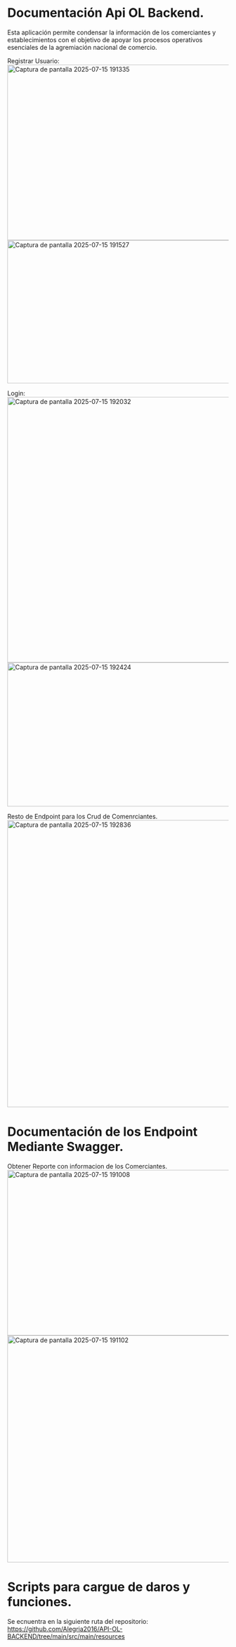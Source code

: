 # Documentación Api OL Backend.
Esta aplicación permite condensar la información de los comerciantes y establecimientos con el objetivo de apoyar los 
procesos operativos esenciales de la agremiación nacional de comercio.

Registrar Usuario:
<img width="1310" height="400" alt="Captura de pantalla 2025-07-15 191335" src="https://github.com/user-attachments/assets/36609f31-fb72-4cae-9999-f2366721f795" />
<img width="1276" height="326" alt="Captura de pantalla 2025-07-15 191527" src="https://github.com/user-attachments/assets/a73305f7-1650-415b-b52d-b0d9a02c0e48" />

Login:
<img width="1314" height="605" alt="Captura de pantalla 2025-07-15 192032" src="https://github.com/user-attachments/assets/d6abd5fe-1c25-4e1c-979c-ae6986d97990" />
<img width="1290" height="328" alt="Captura de pantalla 2025-07-15 192424" src="https://github.com/user-attachments/assets/dd84f6cf-baa1-49f5-86ea-70f4b9f17325" />

Resto de Endpoint para los Crud de Comenrciantes.
<img width="1343" height="654" alt="Captura de pantalla 2025-07-15 192836" src="https://github.com/user-attachments/assets/e1489e8f-5b3e-4040-ab1b-c9daa4e4f3d5" />



# Documentación de los Endpoint Mediante Swagger.
Obtener Reporte con informacion de los Comerciantes.
<img width="1315" height="377" alt="Captura de pantalla 2025-07-15 191008" src="https://github.com/user-attachments/assets/2b63f421-0625-4335-9efa-edbf94f0431c" />
<img width="1287" height="517" alt="Captura de pantalla 2025-07-15 191102" src="https://github.com/user-attachments/assets/1c9a91f0-70d0-438c-97d0-53d43aa90e7f" />

# Scripts para cargue de daros y funciones.
Se ecnuentra en la siguiente ruta del repositorio:
https://github.com/Alegria2016/API-OL-BACKEND/tree/main/src/main/resources










